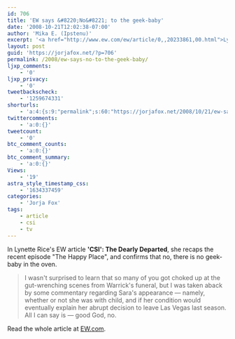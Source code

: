 ```yaml
---
id: 706
title: 'EW says &#8220;No&#8221; to the geek-baby'
date: '2008-10-21T12:02:38-07:00'
author: 'Mika E. (Ipstenu)'
excerpt: '<a href="http://www.ew.com/ew/article/0,,20233861,00.html">Lynette Rice of EW.com</a> says "no."'
layout: post
guid: 'https://jorjafox.net/?p=706'
permalink: /2008/ew-says-no-to-the-geek-baby/
ljxp_comments:
    - '0'
ljxp_privacy:
    - '0'
tweetbackscheck:
    - '1259674331'
shorturls:
    - 'a:4:{s:9:"permalink";s:60:"https://jorjafox.net/2008/10/21/ew-says-no-to-the-geek-baby/";s:7:"tinyurl";s:25:"http://tinyurl.com/kplqwl";s:4:"isgd";s:18:"http://is.gd/534il";s:5:"bitly";s:20:"http://bit.ly/8rJYXO";}'
twittercomments:
    - 'a:0:{}'
tweetcount:
    - '0'
btc_comment_counts:
    - 'a:0:{}'
btc_comment_summary:
    - 'a:0:{}'
Views:
    - '19'
astra_style_timestamp_css:
    - '1634337459'
categories:
    - 'Jorja Fox'
tags:
    - article
    - csi
    - tv
---
```


In Lynette Rice's EW article <b>'CSI': The Dearly Departed</b>, she recaps the recent episode "The Happy Place", and confirms that no, there is no geek-baby in the oven.

<blockquote>I wasn't surprised to learn that so many of you got choked up at the gut-wrenching scenes from Warrick's funeral, but I was taken aback by some commentary regarding Sara's appearance — namely, whether or not she was with child, and if her condition would eventually explain her abrupt decision to leave Las Vegas last season. All I can say is — good God, no.</blockquote>

Read the whole article at <a href="http://www.ew.com/ew/article/0,,20233861,00.html">EW.com</a>.